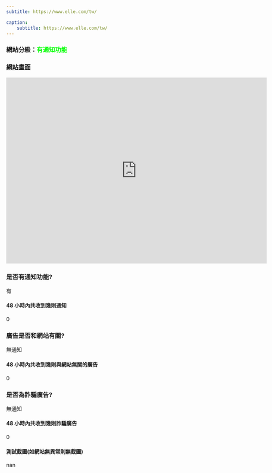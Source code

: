 ```yaml
---
subtitle: https://www.elle.com/tw/

caption:
	subtitle: https://www.elle.com/tw/
---
```


<h3>網站分級：<font color="#00FF00">有通知功能</font></h3>

### [網站畫面](https://www.elle.com/tw/)
<embed src="https://web.archive.org/web/https://www.elle.com/tw/" style="width:700px; height: 500px;">

### 是否有通知功能?
有

#### 48 小時內共收到幾則通知
0

### 廣告是否和網站有關?
無通知

#### 48 小時內共收到幾則與網站無關的廣告
0

### 是否為詐騙廣告?
無通知

#### 48 小時內共收到幾則詐騙廣告
0

#### 測試截圖(如網站無異常則無截圖)
nan


